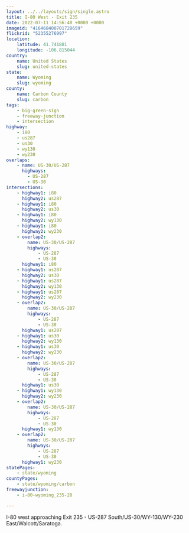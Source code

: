 ```yaml
---
layout: ../../layouts/sign/single.astro
title: I-80 West - Exit 235
date: 2022-07-11 14:56:40 +0000 +0000
imageid: "416468400701728659"
flickrid: "52355276997"
location:
    latitude: 41.741881
    longitude: -106.815044
country:
    name: United States
    slug: united-states
state:
    name: Wyoming
    slug: wyoming
county:
    name: Carbon County
    slug: carbon
tags:
    - big-green-sign
    - freeway-junction
    - intersection
highway:
    - i80
    - us287
    - us30
    - wy130
    - wy230
overlaps:
    - name: US-30/US-287
      highways:
        - US-287
        - US-30
intersections:
    - highway1: i80
      highway2: us287
    - highway1: i80
      highway2: us30
    - highway1: i80
      highway2: wy130
    - highway1: i80
      highway2: wy230
    - overlap2:
        name: US-30/US-287
        highways:
            - US-287
            - US-30
      highway1: i80
    - highway1: us287
      highway2: us30
    - highway1: us287
      highway2: wy130
    - highway1: us287
      highway2: wy230
    - overlap2:
        name: US-30/US-287
        highways:
            - US-287
            - US-30
      highway1: us287
    - highway1: us30
      highway2: wy130
    - highway1: us30
      highway2: wy230
    - overlap2:
        name: US-30/US-287
        highways:
            - US-287
            - US-30
      highway1: us30
    - highway1: wy130
      highway2: wy230
    - overlap2:
        name: US-30/US-287
        highways:
            - US-287
            - US-30
      highway1: wy130
    - overlap2:
        name: US-30/US-287
        highways:
            - US-287
            - US-30
      highway1: wy230
statePages:
    - state/wyoming
countyPages:
    - state/wyoming/carbon
freewayjunction:
    - i-80-wyoming_235-28

---
```

I-80 west approaching Exit 235 - US-287 South/US-30/WY-130/WY-230 East/Walcott/Saratoga.